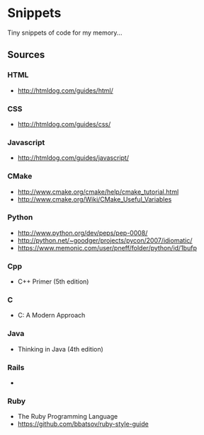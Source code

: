 Snippets
========

Tiny snippets of code for my memory...


## Sources

### HTML
- http://htmldog.com/guides/html/

### CSS
- http://htmldog.com/guides/css/

### Javascript
- http://htmldog.com/guides/javascript/

### CMake
- http://www.cmake.org/cmake/help/cmake_tutorial.html
- http://www.cmake.org/Wiki/CMake_Useful_Variables

### Python
- http://www.python.org/dev/peps/pep-0008/
- http://python.net/~goodger/projects/pycon/2007/idiomatic/
- https://www.memonic.com/user/pneff/folder/python/id/1bufp

### Cpp
- C++ Primer (5th edition)

### C
- C: A Modern Approach

### Java
- Thinking in Java (4th edition)

### Rails
-

### Ruby
- The Ruby Programming Language
- https://github.com/bbatsov/ruby-style-guide
